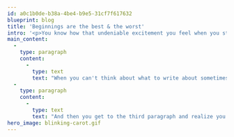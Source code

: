 ```yaml
---
id: a0c1b0de-b38a-4be4-b9e5-31cf7f617632
blueprint: blog
title: 'Beginnings are the best & the worst'
intro: '<p>You know how that undeniable excitement you feel when you start a new project is always followed by: &quot;<em>Okay but like...where do I start?</em>&quot; Yeah, that part sucks.</p>'
main_content:
  -
    type: paragraph
    content:
      -
        type: text
        text: "When you can't think about what to write about sometimes the only thing you can do is write about not having anything to write about. You could mention how you hate it when you don't know where to start, and perhaps follow that up with a sentence about how writing about not knowing what to write about is a good place to begin writing."
  -
    type: paragraph
    content:
      -
        type: text
        text: "And then you get to the third paragraph and realize you haven't actually written about anything except not having anything to write about but it's the third paragraph so are you wrong or are you a genius?"
hero_image: blinking-carot.gif
---
```

